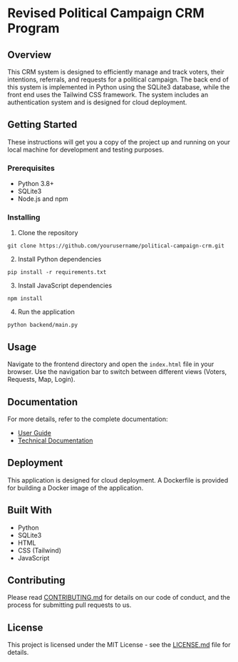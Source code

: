 # Revised Political Campaign CRM Program

## Overview

This CRM system is designed to efficiently manage and track voters, their intentions, referrals, and requests for a political campaign. The back end of this system is implemented in Python using the SQLite3 database, while the front end uses the Tailwind CSS framework. The system includes an authentication system and is designed for cloud deployment.

## Getting Started

These instructions will get you a copy of the project up and running on your local machine for development and testing purposes.

### Prerequisites

- Python 3.8+
- SQLite3
- Node.js and npm

### Installing

1. Clone the repository
```
git clone https://github.com/yourusername/political-campaign-crm.git
```
2. Install Python dependencies
```
pip install -r requirements.txt
```
3. Install JavaScript dependencies
```
npm install
```
4. Run the application
```
python backend/main.py
```
## Usage

Navigate to the frontend directory and open the `index.html` file in your browser. Use the navigation bar to switch between different views (Voters, Requests, Map, Login).

## Documentation

For more details, refer to the complete documentation:

- [User Guide](docs/user_guide.md)
- [Technical Documentation](docs/technical_documentation.md)

## Deployment

This application is designed for cloud deployment. A Dockerfile is provided for building a Docker image of the application.

## Built With

- Python
- SQLite3
- HTML
- CSS (Tailwind)
- JavaScript

## Contributing

Please read [CONTRIBUTING.md](CONTRIBUTING.md) for details on our code of conduct, and the process for submitting pull requests to us.

## License

This project is licensed under the MIT License - see the [LICENSE.md](LICENSE.md) file for details.